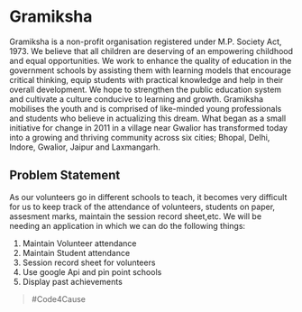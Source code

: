 # Gramiksha
Gramiksha is a non-profit organisation registered under M.P. Society Act, 1973. We believe that all children are deserving of an empowering childhood and equal opportunities. We work to enhance the quality of education in the government schools by assisting them with learning models that encourage critical thinking, equip students with practical knowledge and help in their overall development. We hope to strengthen the public education system and cultivate a culture conducive to learning and growth.  Gramiksha mobilises the youth and is comprised of like-minded young professionals and students who believe in actualizing this dream. What began as a small initiative for change in 2011 in a village near Gwalior has transformed today into a growing and thriving community across six cities; Bhopal, Delhi, Indore, Gwalior, Jaipur and Laxmangarh.


## Problem Statement
As our volunteers go in different schools to teach, it becomes very difficult for us to keep track of the attendance of volunteers, students on paper, assesment marks, maintain the session record sheet,etc.
We will be needing an application in which we can do the following things:

1. Maintain Volunteer attendance
2. Maintain Student attendance
3. Session record sheet for volunteers
5. Use google Api and pin point schools
6. Display past achievements


>#Code4Cause
